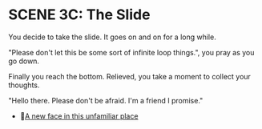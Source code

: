 # SCENE 3C: The Slide

You decide to take the slide. It goes on and on for a long while. 

"Please don't let this be some sort of infinite loop things.", you pray as you go down. 

Finally you reach the bottom. Relieved, you take a moment to collect your thoughts. 

"Hello there. Please don't be afraid. I'm a friend I promise." 


-  👨[A new face in this unfamiliar place](./scene4c.md)